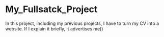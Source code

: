 # My_Fullsatck_Project
In this project, including my previous projects, I have to turn my CV into a website. If I explain it briefly, it advertises me))

